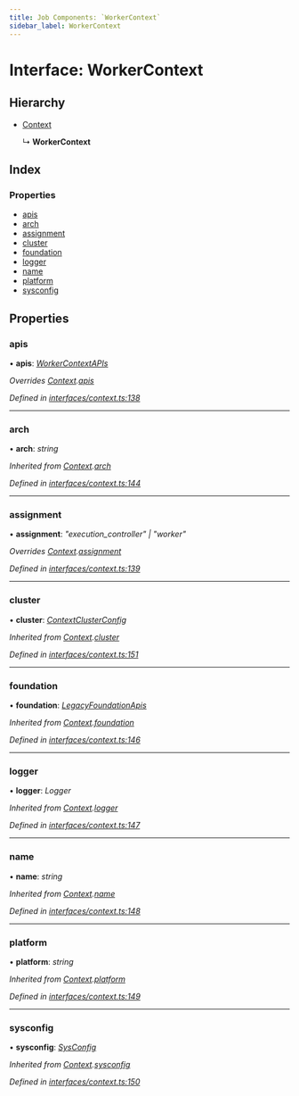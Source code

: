 ```yaml
---
title: Job Components: `WorkerContext`
sidebar_label: WorkerContext
---
```


# Interface: WorkerContext

## Hierarchy

* [Context](context.md)

  ↳ **WorkerContext**

## Index

### Properties

* [apis](workercontext.md#apis)
* [arch](workercontext.md#arch)
* [assignment](workercontext.md#assignment)
* [cluster](workercontext.md#cluster)
* [foundation](workercontext.md#foundation)
* [logger](workercontext.md#logger)
* [name](workercontext.md#name)
* [platform](workercontext.md#platform)
* [sysconfig](workercontext.md#sysconfig)

## Properties

###  apis

• **apis**: *[WorkerContextAPIs](workercontextapis.md)*

*Overrides [Context](context.md).[apis](context.md#apis)*

*Defined in [interfaces/context.ts:138](https://github.com/terascope/teraslice/blob/d8feecc03/packages/job-components/src/interfaces/context.ts#L138)*

___

###  arch

• **arch**: *string*

*Inherited from [Context](context.md).[arch](context.md#arch)*

*Defined in [interfaces/context.ts:144](https://github.com/terascope/teraslice/blob/d8feecc03/packages/job-components/src/interfaces/context.ts#L144)*

___

###  assignment

• **assignment**: *"execution_controller" | "worker"*

*Overrides [Context](context.md).[assignment](context.md#assignment)*

*Defined in [interfaces/context.ts:139](https://github.com/terascope/teraslice/blob/d8feecc03/packages/job-components/src/interfaces/context.ts#L139)*

___

###  cluster

• **cluster**: *[ContextClusterConfig](contextclusterconfig.md)*

*Inherited from [Context](context.md).[cluster](context.md#cluster)*

*Defined in [interfaces/context.ts:151](https://github.com/terascope/teraslice/blob/d8feecc03/packages/job-components/src/interfaces/context.ts#L151)*

___

###  foundation

• **foundation**: *[LegacyFoundationApis](legacyfoundationapis.md)*

*Inherited from [Context](context.md).[foundation](context.md#foundation)*

*Defined in [interfaces/context.ts:146](https://github.com/terascope/teraslice/blob/d8feecc03/packages/job-components/src/interfaces/context.ts#L146)*

___

###  logger

• **logger**: *Logger*

*Inherited from [Context](context.md).[logger](context.md#logger)*

*Defined in [interfaces/context.ts:147](https://github.com/terascope/teraslice/blob/d8feecc03/packages/job-components/src/interfaces/context.ts#L147)*

___

###  name

• **name**: *string*

*Inherited from [Context](context.md).[name](context.md#name)*

*Defined in [interfaces/context.ts:148](https://github.com/terascope/teraslice/blob/d8feecc03/packages/job-components/src/interfaces/context.ts#L148)*

___

###  platform

• **platform**: *string*

*Inherited from [Context](context.md).[platform](context.md#platform)*

*Defined in [interfaces/context.ts:149](https://github.com/terascope/teraslice/blob/d8feecc03/packages/job-components/src/interfaces/context.ts#L149)*

___

###  sysconfig

• **sysconfig**: *[SysConfig](sysconfig.md)*

*Inherited from [Context](context.md).[sysconfig](context.md#sysconfig)*

*Defined in [interfaces/context.ts:150](https://github.com/terascope/teraslice/blob/d8feecc03/packages/job-components/src/interfaces/context.ts#L150)*

